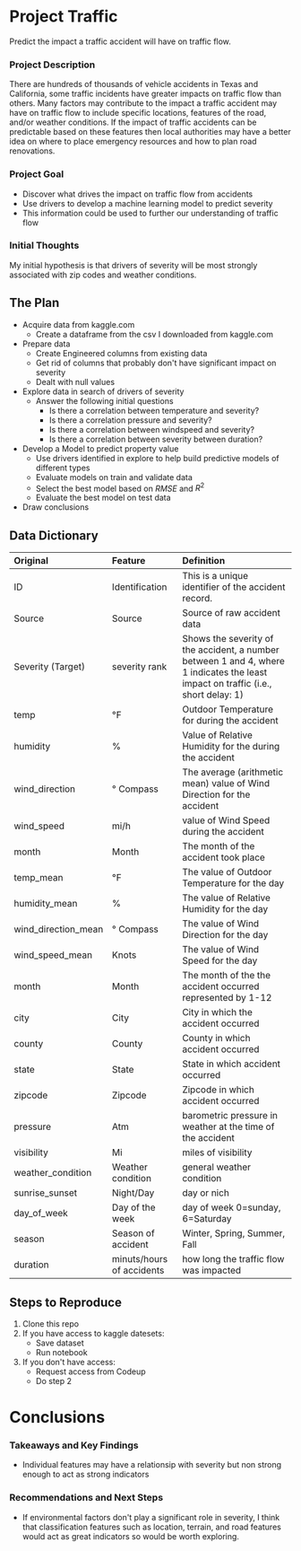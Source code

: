# Project Traffic

Predict the impact a traffic accident will have on traffic flow.

### Project Description

There are hundreds of thousands of vehicle accidents in Texas and California, some traffic incidents have greater impacts on traffic flow than others. Many factors may contribute to the impact a traffic accident may have on traffic flow to include specific locations, features of the road, and/or weather conditions. If the impact of traffic accidents can be predictable based on these features then local authorities may have a better idea on where to place emergency resources and how to plan road renovations.

### Project Goal

* Discover what drives the impact on traffic flow from accidents
* Use drivers to develop a machine learning model to predict severity
* This information could be used to further our understanding of traffic flow

### Initial Thoughts

My initial hypothesis is that drivers of severity will be most strongly associated with zip codes and weather conditions.

## The Plan

* Acquire data from kaggle.com
  * Create a dataframe from the csv I downloaded from kaggle.com
* Prepare data
  * Create Engineered columns from existing data
  * Get rid of columns that probably don't have significant impact on severity
  * Dealt with null values
* Explore data in search of drivers of severity
  * Answer the following initial questions
    * Is there a correlation between temperature and severity?
    * Is there a correlation pressure and severity?
    * Is there a correlation between windspeed and severity?
    * Is there a correlation between severity between duration?
* Develop a Model to predict property value
  * Use drivers identified in explore to help build predictive models of different types
  * Evaluate models on train and validate data
  * Select the best model based on $RMSE$ and $R^2$
  * Evaluate the best model on test data
* Draw conclusions

## Data Dictionary

| Original                     | Feature        | Definition                                              |
| :--------------------------- | :---------     | :------------------------------------------------------ |
| ID                           | Identification | This is a unique identifier of the accident record.     |
| Source                       | Source         | Source of raw accident data                             |
| Severity (Target)            | severity rank  | Shows the severity of the accident, a number between 1 and 4, where 1 indicates the least impact on traffic (i.e., short delay: 1)|        
| temp                         | °F             |  Outdoor Temperature for during the accident| 
| humidity                     | %              | Value of Relative Humidity for the during the accident|
| wind_direction               | ° Compass      | The average (arithmetic mean) value of Wind Direction for the accident|
| wind_speed                   | mi/h           | value of Wind Speed during the accident| 
| month                        | Month          | The month of the accident took place|
| temp_mean                    | °F             | The value of Outdoor Temperature for the day|
| humidity_mean                | %              | The value of Relative Humidity for the day|
| wind_direction_mean          | ° Compass      | The value of Wind Direction for the day |
| wind_speed_mean              | Knots          | The value of Wind Speed for the day|
| month                        | Month          | The month of the the accident occurred represented by 1-12|                
| city                         | City           | City in which the accident occurred|                 
| county                       | County         | County in which accident occurred|         
| state                        | State          | State in which accident occurred|                   
| zipcode                      | Zipcode        | Zipcode in which accident occurred|               
| pressure                     | Atm            | barometric pressure in weather at the time of the accident|                  
| visibility                   | Mi             | miles of visibility|              
| weather_condition            | Weather condition | general weather condition|                   
| sunrise_sunset               | Night/Day      | day or nich |                
| day_of_week                  | Day of the week | day of week 0=sunday, 6=Saturday |                 
| season                       | Season of accident | Winter, Spring, Summer, Fall |             
| duration                     | minuts/hours of accidents | how long the traffic flow was impacted|  

## Steps to Reproduce

1) Clone this repo
2) If you have access to kaggle datesets:
   - Save dataset
   - Run notebook
3) If you don't have access:
   - Request access from Codeup
   - Do step 2

# Conclusions


### Takeaways and Key Findings
- Individual features may have a relationsip with severity but non strong enough to act as strong indicators

### Recommendations and Next Steps
- If environmental factors don't play a significant role in severity, I think that classification features such as location, terrain, and road features would act as great indicators so would be worth exploring.